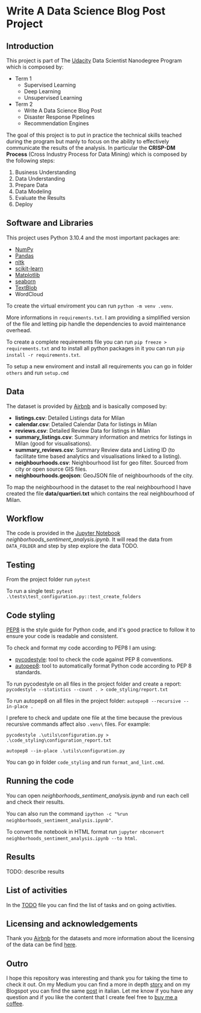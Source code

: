 # Write A Data Science Blog Post Project

## Introduction

This project is part of The [Udacity](https://eu.udacity.com/) Data Scientist Nanodegree Program which is composed by:
* Term 1
    * Supervised Learning
    * Deep Learning
    * Unsupervised Learning
* Term 2
    * Write A Data Science Blog Post
    * Disaster Response Pipelines
    * Recommendation Engines

The goal of this project is to put in practice the technical skills teached during the program but manly to focus on the ability to effectively communicate the results of the analysis. In particular the **CRISP-DM Process** (Cross Industry Process for Data Mining) which is composed by the following steps:
1. Business Understanding
2. Data Understanding
3. Prepare Data
4. Data Modeling
5. Evaluate the Results
6. Deploy

## Software and Libraries

This project uses Python 3.10.4 and the most important packages are:

* [NumPy](http://www.numpy.org/)
* [Pandas](http://pandas.pydata.org)
* [nltk](https://www.nltk.org/)
* [scikit-learn](http://scikit-learn.org/stable/)
* [Matplotlib](http://matplotlib.org/)
* [seaborn](https://seaborn.pydata.org/)
* [TextBlob](https://textblob.readthedocs.io/en/dev/)
* WordCloud

To create the virtual enviroment you can run `python -m venv .venv`.

More informations in `requirements.txt`. I am providing a simplified version of the file and letting pip handle the dependencies to avoid maintenance overhead.

To create a complete requirements file you can run `pip freeze > requirements.txt` and to install all python packages in it you can run `pip install -r requirements.txt`.

To setup a new enviroment and install all requirements you can go in folder `others` and run `setup.cmd`

## Data

The dataset is provided by [Airbnb](http://insideairbnb.com/get-the-data.html) and is basically composed by:

* **listings.csv**: Detailed Listings data for Milan
* **calendar.csv**: Detailed Calendar Data for listings in Milan
* **reviews.csv**: Detailed Review Data for listings in Milan
* **summary_listings.csv**: Summary information and metrics for listings in Milan (good for visualisations).
* **summary_reviews.csv**: Summary Review data and Listing ID (to facilitate time based analytics and visualisations linked to a listing).
* **neighbourhoods.csv**: Neighbourhood list for geo filter. Sourced from city or open source GIS files.
* **neighbourhoods.geojson**: GeoJSON file of neighbourhoods of the city.

To map the neighbourhood in the dataset to the real neighbourhood I have created the file **data/quartieri.txt** which contains the real neighbourhood of Milan.

## Workflow

The code is provided in the [Jupyter Notebook](http://ipython.org/notebook.html) _neighborhoods_sentiment_analysis.ipynb_. It will read the data from `DATA_FOLDER` and step by step explore the data TODO.

## Testing

From the project folder run `pytest`

To run a single test: `pytest .\tests\test_configuration.py::test_create_folders`

## Code styling

[PEP8](https://peps.python.org/pep-0008/) is the style guide for Python code, and it's good practice to follow it to ensure your code is readable and consistent.

To check and format my code according to PEP8 I am using:
- [pycodestyle](https://pypi.org/project/pycodestyle/): tool to check the code against PEP 8 conventions.
- [autopep8](https://pypi.org/project/autopep8/): tool to automatically format Python code according to PEP 8 standards.

To run pycodestyle on all files in the project folder and create a report: `pycodestyle --statistics --count . > code_styling/report.txt`

To run autopep8 on all files in the project folder: `autopep8 --recursive --in-place .`

I prefere to check and update one file at the time because the previous recursive commands affect also `.venv\` files. For example:

`pycodestyle .\utils\configuration.py > .\code_styling\configuration_report.txt`

`autopep8 --in-place .\utils\configuration.py`

You can go in folder `code_styling` and run `format_and_lint.cmd`.

## Running the code

You can open _neighborhoods_sentiment_analysis.ipynb_ and run each cell and check their results.

You can also run the command `ipython -c "%run neighborhoods_sentiment_analysis.ipynb"`.

To convert the notebook in HTML format run `jupyter nbconvert neighborhoods_sentiment_analysis.ipynb --to html`.

## Results

TODO: describe results

## List of activities

In the [TODO](TODO.md) file you can find the list of tasks and on going activities.

## Licensing and acknowledgements

Thank you [Airbnb](https://www.airbnb.com/) for the datasets and more information about the licensing of the data can be find [here](http://insideairbnb.com/about.html).

## Outro

I hope this repository was interesting and thank you for taking the time to check it out. On my Medium you can find a more in depth [story](https://medium.com/@simone.rigoni01/do-you-want-to-move-to-milan-neighborhoods-sentiment-analysis-using-airbnb-data-72db72ebc070?sk=52ad4741d36bb8a3005b2ad13832d622) and on my Blogspot you can find the same [post](https://simonerigoni01.blogspot.com/2022/12/do-you-want-to-move-to-milan.html) in italian. Let me know if you have any question and if you like the content that I create feel free to [buy me a coffee](https://www.buymeacoffee.com/simonerigoni).
